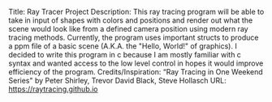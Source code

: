 Title: Ray Tracer
Project Description: This ray tracing program will be able to take in input of shapes with colors and positions and render out what the scene would look like from a defined camera position using modern ray tracing methods. Currently, the program uses important structs to produce a ppm file of a basic scene (A.K.A. the "Hello, World!" of graphics). I decided to write this program in c because I am mostly familiar with c syntax and wanted access to the low level control in hopes it would improve efficiency of the program.
Credits/Inspiration:
    “Ray Tracing in One Weekend Series" by Peter Shirley, Trevor David Black, Steve Hollasch          URL: https://raytracing.github.io
